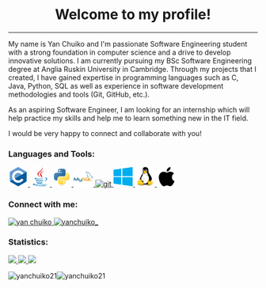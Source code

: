 <h1 align="center">Welcome to my profile!</h1>

---
<p align="left">
  My name is Yan Chuiko and I'm passionate Software Engineering student with a strong foundation in computer science and a drive to develop innovative solutions. I am currently pursuing my BSc Software Engineering degree at Anglia Ruskin University in Cambridge. Through my projects that I created, I have gained expertise in programming languages such as C, Java, Python, SQL as well as experience in software development methodologies and tools (Git, GitHub, etc.).
</p>

<p align="left">
  As an aspiring Software Engineer, I am looking for an internship which will help practice my skills and help me to learn something new in the IT field.
</p>

<p align="left">
  I would be very happy to connect and collaborate with you!
</p>

<h3 align="left">Languages and Tools:</h3>
<p align="left">
  <a href="https://www.cprogramming.com/" target="_blank" rel="noreferrer">
    <img src="https://raw.githubusercontent.com/devicons/devicon/master/icons/c/c-original.svg" alt="c" width="40" height="40" />
  </a>
  <a href="https://www.java.com" target="_blank" rel="noreferrer">
    <img src="https://raw.githubusercontent.com/devicons/devicon/master/icons/java/java-original.svg" alt="java" width="40" height="40" />
  </a>
  <a href="https://www.python.org" target="_blank" rel="noreferrer">
    <img src="https://raw.githubusercontent.com/devicons/devicon/master/icons/python/python-original.svg" alt="python" width="40" height="40" />
  </a>
  <a href="https://www.mysql.com/" target="_blank" rel="noreferrer">
    <img src="https://raw.githubusercontent.com/devicons/devicon/master/icons/mysql/mysql-original-wordmark.svg" alt="mysql" width="40" height="40" />
  </a>
  <a href="https://git-scm.com/" target="_blank" rel="noreferrer">
    <img src="https://www.vectorlogo.zone/logos/git-scm/git-scm-icon.svg" alt="git" width="40" height="40" />
  </a>
  <a href="https://www.microsoft.com/en-us/windows/" target="_blank" rel="noreferrer">
  <img src="https://raw.githubusercontent.com/devicons/devicon/master/icons/windows8/windows8-original.svg" alt="windows" width="40" height="40" />
  </a>
  <a href="https://www.linux.org/" target="_blank" rel="noreferrer">
    <img src="https://raw.githubusercontent.com/devicons/devicon/master/icons/linux/linux-original.svg" alt="linux" width="40" height="40" />
  </a>
  <a href="https://www.apple.com/macos" target="_blank" rel="noreferrer">
  <img src="https://raw.githubusercontent.com/devicons/devicon/master/icons/apple/apple-original.svg" alt="macOS" width="40" height="40" />
  </a>
</p>

<h3>Connect with me:</h3>
<p>
  <a href="https://www.linkedin.com/in/yan-chuiko-436786255/" target="_blank">
    <img src="https://raw.githubusercontent.com/rahuldkjain/github-profile-readme-generator/master/src/images/icons/Social/linked-in-alt.svg" alt="yan chuiko" height="30" width="40" />
  </a>
  <a href="https://instagram.com/yanchuiko_" target="_blank">
    <img src="https://raw.githubusercontent.com/rahuldkjain/github-profile-readme-generator/master/src/images/icons/Social/instagram.svg" alt="yanchuiko_" height="30" width="40" />
  </a>
</p>

<h3 align="left">Statistics:</h3>
<p align="left">
  <a href="https://github.com/yanchuiko21">
    <img src="http://github-profile-summary-cards.vercel.app/api/cards/profile-details?username=yanchuiko21&theme=github_dark" />
  </a>
  <a href="https://github.com/yanchuiko21">
    <img src="https://github-readme-streak-stats.herokuapp.com/?user=yanchuiko21&hide_border=true&card_width=338&theme=github_dark" />
  </a>
  <a href="https://github.com/yanchuiko21">
    <img src="http://github-profile-summary-cards.vercel.app/api/cards/stats?username=yanchuiko21&theme=github_dark" />
  </a>
</p>

<p align="center">
  <img align="left" src="https://github-readme-stats.vercel.app/api?username=yanchuiko21&show_icons=true&locale=en&theme=dark" alt="yanchuiko21" />
</p>

<p align="center">
  <img align="left" src="https://github-readme-stats.vercel.app/api/top-langs?username=yanchuiko21&show_icons=true&locale=en&layout=compact&theme=dark" alt="yanchuiko21" />
</p>
